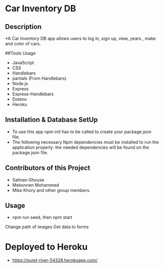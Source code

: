 # Car Inventory DB

## Description

\*A Car Inventory DB app allows users to log in, sign up, view, years , make and color of cars.

##Tools Usage

- JavaScript
- CSS
- Handlebars
- partials (From Handlebars)
- Node.js
- Express
- Express-Handlebars
- Dotenv
- Heroku

## Installation & Database SetUp

- To use this app npm init has to be called to create your package.json file.
- The following necessary Npm dependencies must be installed to run the application properly: the needed dependencies will be found on the package.json file.


## Contributors of this Project

- Salman Ghouse
- Mekonnen Mohammed
- Mike Khory
  and other group members.

## Usage

- npm run seed, then npm start

Change path of images
Get data to forms

# Deployed to Heroku

- https://quiet-river-54328.herokuapp.com/
